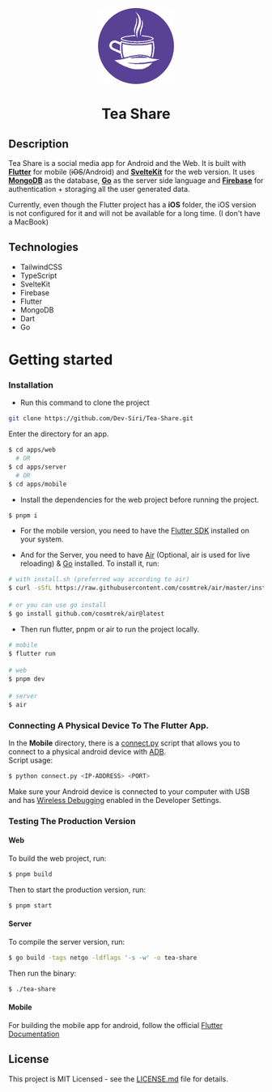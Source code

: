 <p align="center">
  <img src="images/logo.png" height="150" width="150" />
</p>

<h1 align="center">Tea Share</h1>

## Description

Tea Share is a social media app for Android and the Web. It is built with **[Flutter](https://flutter.dev)** for mobile (~~iOS~~/Android) and **[SvelteKit](https://kit.svelte.dev)** for the web version. It uses **[MongoDB](https://www.mongodb.com)** as the
database, **[Go](https://go.dev)** as the server side language and **[Firebase](https://firebase.google.com)** for authentication + storaging all the user generated data.

Currently, even though the Flutter project has a **iOS** folder, the iOS version is not configured for it and will not be available for a long time. (I don't have a MacBook)

## Technologies

- TailwindCSS
- TypeScript
- SvelteKit
- Firebase
- Flutter
- MongoDB
- Dart
- Go

# Getting started

### Installation

- Run this command to clone the project

```sh
git clone https://github.com/Dev-Siri/Tea-Share.git
```

Enter the directory for an app.

```sh
$ cd apps/web
  # OR
$ cd apps/server
  # OR
$ cd apps/mobile
```

- Install the dependencies for the web project before running the project.

```sh
$ pnpm i
```

- For the mobile version, you need to have the [Flutter SDK](https://docs.flutter.dev/get-started/instal) installed on your system.

- And for the Server, you need to have [Air](https://github.com/cosmtrek) (Optional, air is used for live reloading) & [Go](https://go.dev/dl) installed. To install it, run:

```sh
# with install.sh (preferred way according to air)
$ curl -sSfL https://raw.githubusercontent.com/cosmtrek/air/master/install.sh | sh -s -- -b $(go env GOPATH)/bin

# or you can use go install
$ go install github.com/cosmtrek/air@latest
```

- Then run flutter, pnpm or air to run the project locally.

```sh
# mobile
$ flutter run

# web
$ pnpm dev

# server
$ air
```

### Connecting A Physical Device To The Flutter App.

In the **Mobile** directory, there is a [connect.py](apps/mobile/connect.py) script that allows you to connect to a physical android device with [ADB](https://developer.android.com/studio/command-line/adb). <br />
Script usage:

```sh
$ python connect.py <IP-ADDRESS> <PORT>
```

Make sure your Android device is connected to your computer with USB and has [Wireless Debugging](https://medium.com/android-news/wireless-debugging-through-adb-in-android-using-wifi-965f7edd163a) enabled in the Developer Settings.

### Testing The Production Version

#### Web

To build the web project, run:

```sh
$ pnpm build
```

Then to start the production version, run:

```sh
$ pnpm start
```

#### Server

To compile the server version, run:

```sh
$ go build -tags netgo -ldflags '-s -w' -o tea-share
```

Then run the binary:

```sh
$ ./tea-share
```

#### Mobile

For building the mobile app for android, follow the official [Flutter Documentation](https://docs.flutter.dev/deployment/android) <br />

## License

This project is MIT Licensed - see the [LICENSE.md](LICENSE.md) file for details.
